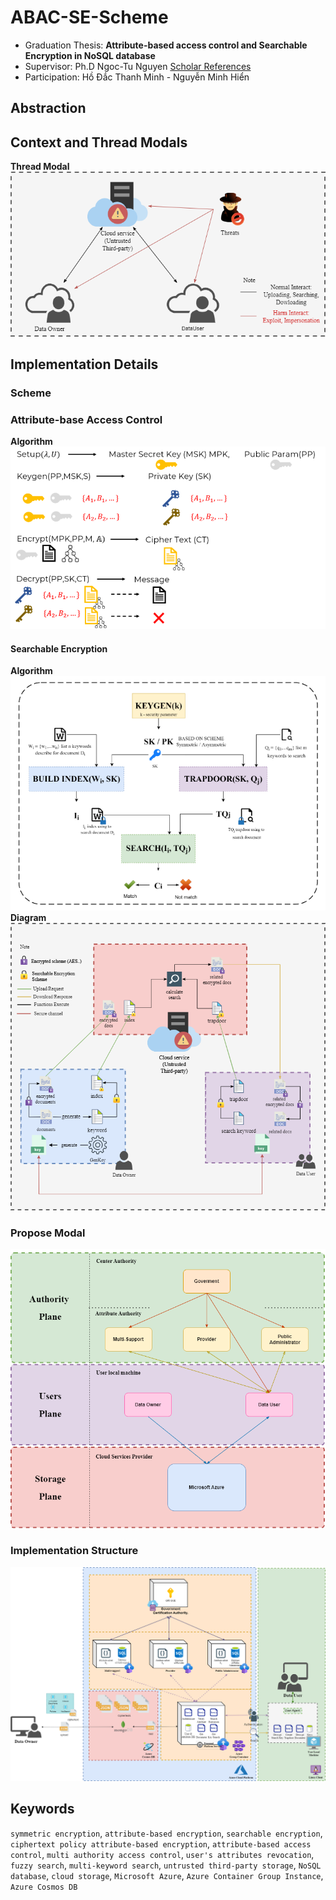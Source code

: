 # ABAC-SE-Scheme

- Graduation Thesis:  **Attribute-based access control and Searchable Encryption in NoSQL database**
- Supervisor: Ph.D Ngoc-Tu Nguyen [Scholar References](https://scholar.google.com/citations?hl=vi&user=baIb5JgAAAAJ&view_op=list_works&sortby=pubdate)
- Participation: Hồ Đắc Thanh Minh - Nguyễn Minh Hiển

## Abstraction

## Context and Thread Modals

**Thread Modal**
![](/assets/theardModal.png)

## Implementation Details

### Scheme 

### Attribute-base Access Control
**Algorithm**
![](/assets/abacScheme.png)

#### Searchable Encryption
**Algorithm** 
![Algorithm](/assets/seScheme.png)
**Diagram**
![](/assets/seSchemeDiagram.png)

### Propose Modal
![](/assets/proposeModal.png)
### Implementation Structure
![](/assets/architecture.png)

## Keywords
`symmetric encryption`, `attribute-based encryption`, `searchable encryption`, `ciphertext policy attribute-based encryption`, `attribute-based access control`, `multi authority access control`, `user's attributes revocation`, `fuzzy search`, `multi-keyword search`, `untrusted third-party storage`, `NoSQL database`, `cloud storage`, `Microsoft Azure`, `Azure Container Group Instance`, `Azure Cosmos DB`
